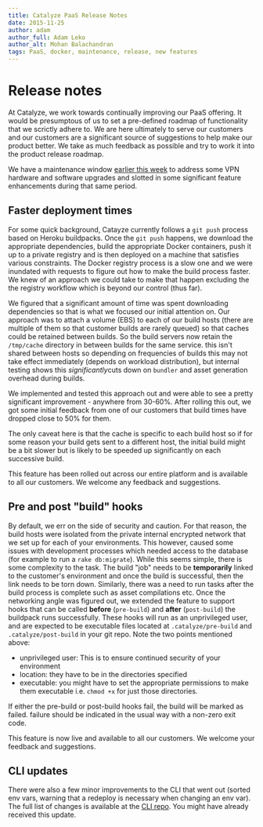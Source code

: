```yaml
---
title: Catalyze PaaS Release Notes 
date: 2015-11-25
author: adam
author_full: Adam Leko
author_alt: Mohan Balachandran
tags: PaaS, docker, maintenance, release, new features
---
```


# Release notes

At Catalyze, we work towards continually improving our PaaS offering. It would be presumptous of us to set a pre-defined roadmap of functionality that we scrictly adhere to. We are here ultimately to serve our customers and our customers are a significant source of suggestions to help make our product better. We take as much feedback as possible and try to work it into the product release roadmap.

We have a maintenance window [earlier this week](http://status.catalyze.io/) to address some VPN hardware and software upgrades and slotted in some significant feature enhancements during that same period. 

## Faster deployment times
For some quick background, Catayze currently follows a `git push` process based on Heroku buildpacks. Once the `git push` happens, we download the appropriate dependencies, build the appropriate Docker containers, push it up to a private registry and is then deployed on a machine that satisfies various constraints. The Docker registry process is a slow one and we were inundated with requests to figure out how to make the build process faster. We knew of an approach we could take to make that happen excluding the the registry workflow which is beyond our control (thus far).

We figured that a significant amount of time was spent downloading dependencies so that is what we focused our initial attention on. Our approach was to attach a volume (EBS) to each of our build hosts (there are multiple of them so that customer builds are rarely queued) so that caches could be retained between builds. So the build servers now retain the `/tmp/cache` directory in between builds for the same service. this isn't shared between hosts so depending on frequencies of builds this may not take effect immediately (depends on workload distribution), but internal testing shows this ​_significantly_​ cuts down on `bundler` and asset generation overhead during builds. 

We implemented and tested this approach out and were able to see a pretty significant improvement - anywhere from 30-60%. After rolling this out, we got some initial feedback from one of our customers that build times have dropped close to 50% for them. 

The only caveat here is that the cache is specific to each build host so if for some reason your build gets sent to a different host, the initial build might be a bit slower but is likely to be speeded up significantly on each successive build.

This feature has been rolled out across our entire platform and is available to all our customers. We welcome any feedback and suggestions.


## Pre and post "build" hooks
By default, we err on the side of security and caution. For that reason, the build hosts were isolated from the private internal encrypted network that we set up for each of your environments. This however, caused some issues with development processes which needed access to the database (for example to run a `rake db:migrate`). While this seems simple, there is some complexity to the task. The build "job" needs to be **temporarily** linked to the customer's environment and once the build is successful, then the link needs to be torn down. Similarly, there was a need to run tasks after the build process is complete such as asset compilations etc.  Once the networking angle was figured out, we extended the feature to support hooks that can be called **before** (`pre-build`) and **after** (`post-build`) the buildpack runs successfully. These hooks will run as an unprivileged user, and are expected to be executable files located at `.catalyze/pre-build` and `.catalyze/post-build` in your git repo. Note the two points mentioned above: 

- unprivileged user: This is to ensure continued security of your environment
- location: they have to be in the directories specified 
- executable: you might have to set the appropriate permissions to make them executable i.e. `chmod +x` for just those directories.

If either the pre-build or post-build hooks fail, the build will be marked as failed. failure should be indicated in the usual way with a non-zero exit code.

This feature is now live and available to all our customers. We welcome your feedback and suggestions.


## CLI updates

There were also a few minor improvements to the CLI that went out (sorted env vars, warning that a redeploy is necessary when changing an env var). The full list of changes is available at the [CLI repo](https://github.com/catalyzeio/cli/releases/tag/2.1.5). You might have already received this update. 
